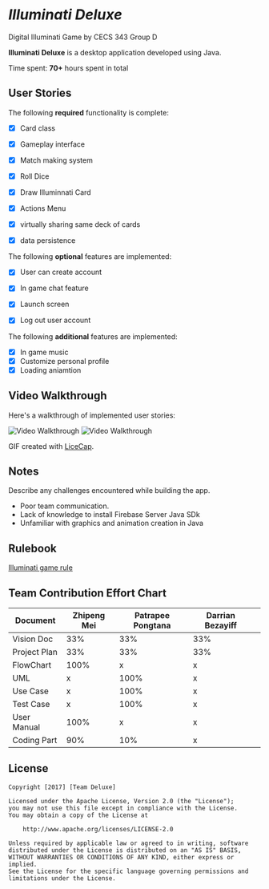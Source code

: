 # *Illuminati Deluxe*
Digital Illuminati Game by CECS 343 Group D

**Illuminati Deluxe** is a desktop application developed using Java.

Time spent: **70+** hours spent in total

## User Stories

The following **required** functionality is complete:
- [x] Card class
- [x] Gameplay interface
- [x] Match making system
- [x] Roll Dice
- [x] Draw Illuminnati Card
- [x] Actions Menu
- [x] virtually sharing same deck of cards
- [x] data persistence


The following **optional** features are implemented:
- [x] User can create account
- [x] In game chat feature
- [x] Launch screen
- [x] Log out user account


The following **additional** features are implemented:
- [x] In game music
- [x] Customize personal profile
- [x] Loading aniamtion

## Video Walkthrough 

Here's a walkthrough of implemented user stories:

 <img src='http://i.imgur.com/HuaBCvM.gif' title='Video Walkthrough' width='' alt='Video Walkthrough' />

 <img src='http://i.imgur.com/VqOfBnQ.gif' title='Video Walkthrough' width='' alt='Video Walkthrough' />

GIF created with [LiceCap](http://www.cockos.com/licecap/). 

## Notes

Describe any challenges encountered while building the app.
- Poor team communication. 
- Lack of knowledge to install Firebase Server Java SDk
- Unfamiliar with graphics and animation creation in Java

## Rulebook
[Illuminati game rule](http://www.sjgames.com/illuminati/img/illuminati_rules.pdf)

## Team Contribution Effort Chart

|  Document |  Zhipeng Mei | Patrapee Pongtana   | Darrian Bezayiff  |   |
|---|---|---|---|---|
|  Vision Doc   |  33% | 33% | 33% |   |
|  Project Plan |  33% | 33% | 33% |   |
|  FlowChart    | 100% | x   | x   |   |
|  UML          | x    |100% | x   |   |
|  Use Case     | x    |100% | x   |   |
|  Test Case    | x    |100% | x   |   |
|  User Manual  | 100% | x   | x   |   |
|  Coding Part  | 90%  |10%  | x   |   |

[//]: <> (|  Coding Part  | 90%  |10%  | x   |   |)


## License

    Copyright [2017] [Team Deluxe]

    Licensed under the Apache License, Version 2.0 (the "License");
    you may not use this file except in compliance with the License.
    You may obtain a copy of the License at

        http://www.apache.org/licenses/LICENSE-2.0

    Unless required by applicable law or agreed to in writing, software
    distributed under the License is distributed on an "AS IS" BASIS,
    WITHOUT WARRANTIES OR CONDITIONS OF ANY KIND, either express or implied.
    See the License for the specific language governing permissions and
    limitations under the License.
